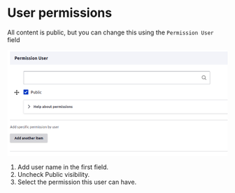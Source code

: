 # User permissions

All content is public, but you can change this using the `Permission User` field

![Permission Field](images/permission-user-field.png)

1) Add user name in the first field.
2) Uncheck Public visibility.
3) Select the permission this user can have.
